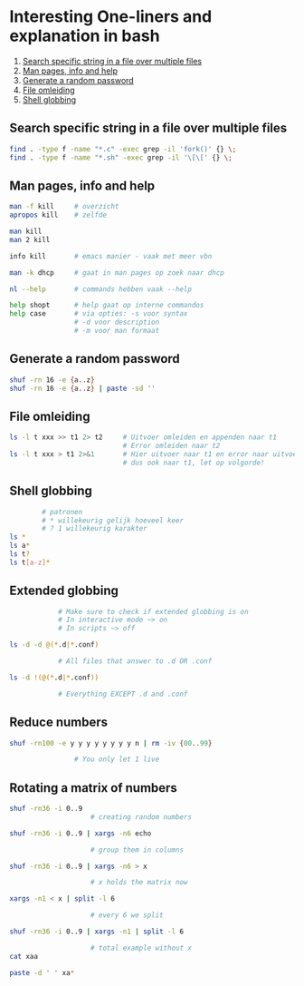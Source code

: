 # Interesting One-liners and explanation in bash

1. [Search specific string in a file over multiple files](#searchmul)
2. [Man pages, info and help](#man)
3. [Generate a random password](#pass)
4. [File omleiding](#omleiding)
5. [Shell globbing](#globbing)


## Search specific string in a file over multiple files <a name="searchmul"></a>

```sh
find . -type f -name "*.c" -exec grep -il 'fork()' {} \;
find . -type f -name "*.sh" -exec grep -il '\[\[' {} \;
```

## Man pages, info and help <a name="man"></a>

```sh
man -f kill     # overzicht 
apropos kill    # zelfde

man kill
man 2 kill

info kill       # emacs manier - vaak met meer vbn

man -k dhcp     # gaat in man pages op zoek naar dhcp

nl --help       # commands hebben vaak --help

help shopt      # help gaat op interne commandos
help case       # via opties: -s voor syntax
                # -d voor description
                # -m voor man formaat

```

## Generate a random password <a name="pass"></a>

```sh
shuf -rn 16 -e {a..z}
shuf -rn 16 -e {a..z} | paste -sd ''
```

## File omleiding <a name="omleiding"></a>

```sh
ls -l t xxx >> t1 2> t2     # Uitvoer omleiden en appenden naar t1
                            # Error omleiden naar t2
ls -l t xxx > t1 2>&1       # Hier uitvoer naar t1 en error naar uitvoer
                            # dus ook naar t1, let op volgorde!
```

## Shell globbing <a name="globbing"></a>

```sh
        # patronen
        # * willekeurig gelijk hoeveel keer 
        # ? 1 willekeurig karakter 
ls * 
ls a*
ls t? 
ls t[a-z]*
```

## Extended globbing

```sh
            # Make sure to check if extended globbing is on
            # In interactive mode ~> on
            # In scripts ~> off

ls -d -d @(*.d|*.conf)

            # All files that answer to .d OR .conf

ls -d !(@(*.d|*.conf))

            # Everything EXCEPT .d and .conf

```

## Reduce numbers

```sh
shuf -rn100 -e y y y y y y y y n | rm -iv {00..99} 

                # You only let 1 live
```

## Rotating a matrix of numbers

```sh
shuf -rn36 -i 0..9      
                    # creating random numbers

shuf -rn36 -i 0..9 | xargs -n6 echo 

                    # group them in columns

shuf -rn36 -i 0..9 | xargs -n6 > x 

                    # x holds the matrix now

xargs -n1 < x | split -l 6

                    # every 6 we split

shuf -rn36 -i 0..9 | xargs -n1 | split -l 6 

                    # total example without x
cat xaa

paste -d ' ' xa*


```